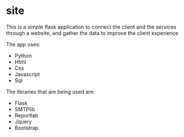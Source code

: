 # site

This is a simple flask application to connect the client and the services through a website, and gather the data to improve the client experience

The app uses:

- Python
- Html
- Css
- Javascript
- Sql

The libraries that are being used are:

- Flask
- SMTPlib
- Reportlab
- Jquery
- Bootstrap
